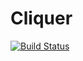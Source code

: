 # Cliquer

[![Build Status](https://github.com/dstahlke/Cliquer.jl/actions/workflows/CI.yml/badge.svg?branch=main)](https://github.com/dstahlke/Cliquer.jl/actions/workflows/CI.yml?query=branch%3Amain)
